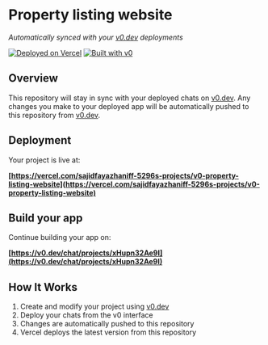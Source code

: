 # Property listing website

*Automatically synced with your [v0.dev](https://v0.dev) deployments*

[![Deployed on Vercel](https://img.shields.io/badge/Deployed%20on-Vercel-black?style=for-the-badge&logo=vercel)](https://vercel.com/sajidfayazhaniff-5296s-projects/v0-property-listing-website)
[![Built with v0](https://img.shields.io/badge/Built%20with-v0.dev-black?style=for-the-badge)](https://v0.dev/chat/projects/xHupn32Ae9I)

## Overview

This repository will stay in sync with your deployed chats on [v0.dev](https://v0.dev).
Any changes you make to your deployed app will be automatically pushed to this repository from [v0.dev](https://v0.dev).

## Deployment

Your project is live at:

**[https://vercel.com/sajidfayazhaniff-5296s-projects/v0-property-listing-website](https://vercel.com/sajidfayazhaniff-5296s-projects/v0-property-listing-website)**

## Build your app

Continue building your app on:

**[https://v0.dev/chat/projects/xHupn32Ae9I](https://v0.dev/chat/projects/xHupn32Ae9I)**

## How It Works

1. Create and modify your project using [v0.dev](https://v0.dev)
2. Deploy your chats from the v0 interface
3. Changes are automatically pushed to this repository
4. Vercel deploys the latest version from this repository